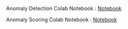 Anomaly Detection Colab Notebook : [Notebook](https://colab.research.google.com/drive/1tlknoMy-lzszmQgrwopj7f2Ib8SUewPh?authuser=1#scrollTo=7IJxi-58wvJ1)


Anomaly Scoring Colab Notebook : [Notebook](https://colab.research.google.com/drive/1iLfRRVHdRrLyc0NZbL82eSKKI9xR5h7X?authuser=1#scrollTo=bsQWUzDdK2PM&uniqifier=1)